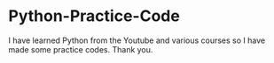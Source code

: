 # Python-Practice-Code
I have learned Python from the Youtube and various courses so I have made some practice codes. Thank you.
